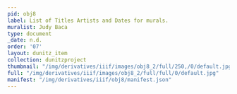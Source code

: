 ```yaml
---
pid: obj8
label: List of Titles Artists and Dates for murals.
muralist: Judy Baca
type: document
_date: n.d.
order: '07'
layout: dunitz_item
collection: dunitzproject
thumbnail: "/img/derivatives/iiif/images/obj8_2/full/250,/0/default.jpg"
full: "/img/derivatives/iiif/images/obj8_2/full/full/0/default.jpg"
manifest: "/img/derivatives/iiif/obj8/manifest.json"
---
```

